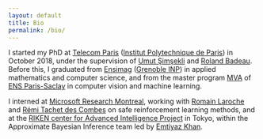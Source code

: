```yaml
---
layout: default
title: Bio
permalink: /bio/
---
```


<p> I started my PhD at <a href="https://www.telecom-paris.fr/en/home" target="_blank">Telecom Paris</a> (<a href="https://www.ip-paris.fr/en/home-en/" target="_blank">Institut Polytechnique de Paris</a>) in October 2018, under the supervision of <a href="https://perso.telecom-paristech.fr/simsekli/" target="_blank">Umut &#350;im&#351;ekli</a> and <a href="https://perso.telecom-paristech.fr/rbadeau/" target="_blank">Roland Badeau</a>. Before this, I graduated from <a href="http://ensimag.grenoble-inp.fr/en" target="_blank">Ensimag</a> (<a href="http://www.grenoble-inp.fr/en" target="_blank">Grenoble INP</a>) in applied mathematics and computer science, and from the master program <a href="https://www.master-mva.com/" target="_blank">MVA</a> of <a href="https://ens-paris-saclay.fr/en" target="_blank">ENS Paris-Saclay</a> in computer vision and machine learning. </p>

<p> I interned at <a href="https://www.microsoft.com/en-us/research/lab/microsoft-research-montreal/" target="_blank">Microsoft Research Montreal</a>, working with <a href="https://www.microsoft.com/en-us/research/people/rolaroch/" target="_blank">Romain Laroche</a> and <a href="https://www.microsoft.com/en-us/research/people/retachet/" target="_blank">R&#233;mi Tachet des Combes</a> on safe reinforcement learning methods, and at the <a href="https://aip.riken.jp/" target="_blank">RIKEN center for Advanced Intelligence Project</a> in Tokyo, within the Approximate Bayesian Inference team led by <a href="https://emtiyaz.github.io/" target="_blank">Emtiyaz Khan</a>. </p>